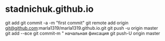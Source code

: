 # stadnichuk.github.io
git add
git commit -a -m "first commit"
git remote add origin git@github.com:marla1319/marla1319.github.io.git
git push -u origin master
git add --все
git commit-m " начальная фиксация
git push-U origin master
